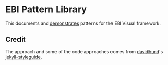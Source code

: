 # EBI Pattern Library
This documents and [demonstrates](https://ebiwd.github.io/EBI-Pattern-library/) patterns for the EBI Visual framework.

## Credit
The approach and some of the code approaches comes from [davidhund](https://github.com/davidhund)'s [jekyll-styleguide](https://github.com/davidhund/jekyll-styleguide).
